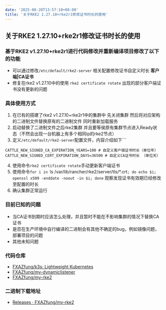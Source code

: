 ```yaml
---
date: '2025-08-20T13:57:10+08:00'
title: '关于RKE2 1.27.10+rke2r1修改证书时长的使用'
---
```


## 关于RKE2 1.27.10+rke2r1修改证书时长的使用

### 基于RKE2 v1.27.10+rke2r1进行代码修改并重新编译项目修改了以下的功能
- 可以通过修改`/etc/default/rke2-server` 相关配置修改证书自定义时长 **客户端|CA证书**
- 修复在rke2 v1.27.10中的使用 `rke2 certificate rotate` 出现的部分客户端证书没有更新的问题
### 具体使用方式
1. 在已有的搭建了rke2 v1.27.10+rke2r1中的集群中 先关闭集群 然后将对应架构的二进制文件替换原有的二进制文件 同时重新加载服务
2. 启动替换了二进制文件之后rke2集群 并且要等侯原有集群节点进入Ready状态（不然会出现一台机器上有多个相同ip的rke2节点）
3. 定义`/etc/default/rke2-server`配置文件，内容介绍如下```
```properties files
CATTLE_NEW_SIGNED_CA_EXPIRATION_YEARS=100 # 自定义客户端证书时长（单位年）
CATTLE_NEW_SIGNED_CERT_EXPIRATION_DAYS=36500 # 自定义CA证书时长 （单位天）
```
4. 使用命令`rke2 certificate rotate`手动更新客户端证书
5. 使用命令`for i in `ls /var/lib/rancher/rke2/server/tls/*.crt`; do echo $i; openssl x509 -enddate -noout -in $i; done` 观察发现证书有效期已经修改至配置的时长
6. 确认集群正常运行
### 目前已知的问题
- 当CA证书到期时应该怎么处理，并且暂时不能在不影响集群的情况下替换CA证书
- 是否在生产环境中自行编译的二进制会有其他不确定的bug，例如镜像问题，部署项目的问题
- 其他未知问题
### 代码仓库
- [FXAZfung/k3s: Lightweight Kubernetes](https://github.com/FXAZfung/k3s)
- [FXAZfung/my-dynamiclistener](https://github.com/FXAZfung/my-dynamiclistener)
- [FXAZfung/my-rke2](https://github.com/FXAZfung/my-rke2)
### 二进制下载地址
- [Releases · FXAZfung/my-rke2](https://github.com/FXAZfung/my-rke2/releases)